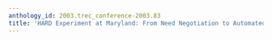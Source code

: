 ```yaml
---
anthology_id: 2003.trec_conference-2003.83
title: 'HARD Experiment at Maryland: From Need Negotiation to Automated HARD Process'
---
```


